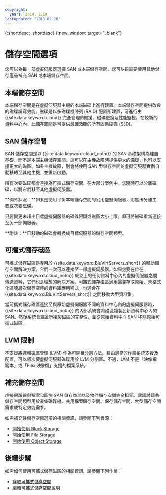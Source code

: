 ```yaml
---
copyright:
  years: 2014, 2018
lastupdated: "2018-02-26"
---
```


{:shortdesc: .shortdesc}
{:new_window: target="_blank"}

# 儲存空間選項

您可以為每一部虛擬伺服器選擇 SAN 或本端儲存空間。您可以視需要使用其他儲存產品補充 SAN 或本端儲存空間。 

## 本端儲存空間

本端儲存空間是在虛擬伺服器主機的本端磁碟上進行建置。本端儲存空間提供改良的磁碟讀寫效能。磁碟是以多磁碟機陣列 (RAID) 配置所建置，可進行由 {{site.data.keyword.cloud}} 完全管理的備援、磁碟更換及性能監視。在較新的資料中心內，此儲存空間是可提供最佳效能的所有固態硬碟 (SSD)。 

## SAN 儲存空間
 
SAN 儲存空間是以 {{site.data.keyword.cloud_notm}} 的 SAN 基礎架構為建置基礎，而不是本端主機儲存空間。這可以在主機故障時提供更大的備援，也可以支援更大的磁區。如果主機故障，則會將使用 SAN 型儲存空間的虛擬伺服器實例自動移轉至其他主機，並重新啟動。 

所有次要磁碟都會連接為可攜式儲存空間。在大部分案例中，您隨時可以分離磁碟，以將它們移至其他虛擬伺服器。 

**例外狀況：**如果是使用平衡本端儲存空間的公用虛擬伺服器，則無法分離主要或次要磁碟。

只要變更未超出目標虛擬伺服器的磁碟限額或磁區大小上限，即可將磁碟重新連接至另一部伺服器。

**附註：**已移動的磁碟會轉換成目標伺服器的儲存空間類型。

## 可攜式儲存磁區

可攜式儲存磁區是專用於 {{site.data.keyword.BluVirtServers_short}} 的輔助儲存空間解決方案。它們一次可以連接至一部虛擬伺服器。如果您要在位在 {{site.data.keyword.cloud_notm}} 網路上的任何資料中心內的虛擬伺服器之間傳送資料，它們也是理想的解決方案。可攜式儲存磁區適用需要存取原始、未格式化區塊層次儲存空體的資料庫應用程式，也適合在 {{site.data.keyword.BluVirtServers_short}} 之間移動大型資料集。

當可攜式儲存磁區連接至與原始虛擬伺服器不同的資料中心內的虛擬伺服器時，{{site.data.keyword.cloud_notm}} 的內部系統會將磁區複製到新資料中心內的 SAN。然後系統會驗證所複製磁區的完整性，並從原始資料中心 SAN 移除原始可攜式磁區。

## LVM 限制

不支援將邏輯磁區管理 (LVM) 作為可開機分割方法。藉由適當的作業系統支援及配置，可以將次要虛擬伺服器磁碟用於 LVM 分割區。不過，LVM 不是「映像檔範本」或「Flex 映像檔」支援的檔案系統。

## 補充儲存空間

虛擬伺服器與檔案和區塊 SAN 儲存空間以及物件儲存空間完全相容。建議將這些儲存空間類型用於叢集磁碟機、共用檔案儲存空間、保存儲存空間、大型儲存空間需求或特定效能需求。

如需補充性儲存空間選項的相關資訊，請參閱下列資源：

* [開始使用 Block Storage](/docs/infrastructure/BlockStorage/index.html)
* [開始使用 File Storage](/docs/infrastructure/FileStorage/index.html)
* [開始使用 Object Storage](/docs/services/ObjectStorage/index.html)

## 後續步驟
如需如何使用可攜式儲存磁區的相關資訊，請參閱下列作業：
* [存取可攜式儲存空間](../storage/access-portable-storage-screen.html)
* [編輯可攜式儲存空間說明](../storage/edit-description-portable-storage-volume-psv.html)



